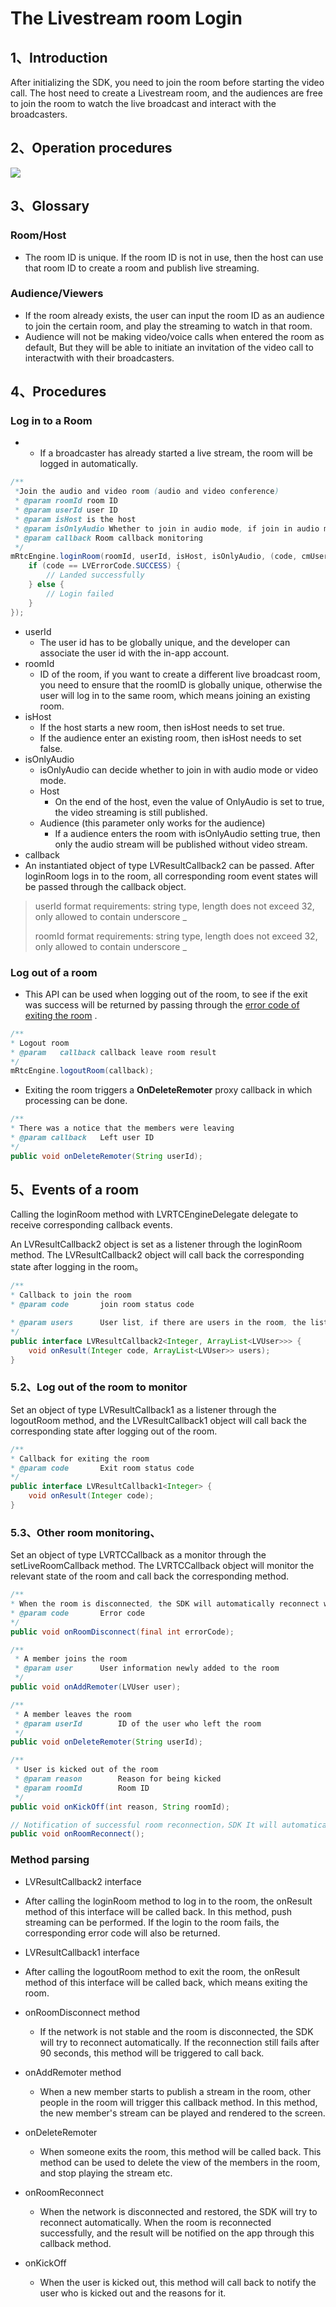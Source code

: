 # The Livestream room Login

## <a name='1'></a>1、Introduction

After initializing the SDK, you need to join the room before starting the video call. The host need to create a Livestream room, and the audiences are free to join the room to watch the live broadcast and interact with the broadcasters.

## <a name='2'></a>2、Operation procedures

![](https://dl.linkv.io/doc/en/android/rtc/images/video_time.png)

## <a name='3'></a>3、Glossary

### Room/Host

* The room ID is unique. If the room ID is not in use, then the host can use that room ID to create a room and publish live streaming.

### Audience/Viewers

* If the room already exists, the user can input the room ID as an audience to join the certain room, and play the streaming to watch in that room.
* Audience will not be making video/voice calls when entered the room as default, But they will be able to initiate an invitation of the video call to interactwith with their broadcasters.

## <a name='4'></a>4、Procedures

### Log in to a Room

* - If a broadcaster has already started a live stream, the room will be logged in automatically.

```java
/**
 *Join the audio and video room (audio and video conference)
 * @param roomId room ID
 * @param userId user ID
 * @param isHost is the host
 * @param isOnlyAudio Whether to join in audio mode, if join in audio mode, there is no video stream
 * @param callback Room callback monitoring
 */
mRtcEngine.loginRoom(roomId, userId, isHost, isOnlyAudio, (code, cmUsers) -> {
    if (code == LVErrorCode.SUCCESS) {
        // Landed successfully
    } else {
        // Login failed
    }
});
```

* userId
  + The user id has to be globally unique, and the developer can associate the user id with the in-app account.
* roomId
  + ID of the room, if you want to create a different live broadcast room, you need to ensure that the roomID is globally unique, otherwise the user will log in to the same room, which means joining an existing room.
* isHost
  + If the host starts a new room, then isHost needs to set true.
  + If the audience enter an existing room, then isHost needs to set false.
* isOnlyAudio
  * isOnlyAudio can decide whether to join in with audio mode or video mode.
  * Host
    * On the end of the host, even the value of OnlyAudio is set to true, the video streaming is still published. 
  * Audience (this parameter only works for the audience)
    - If a audience enters the room with isOnlyAudio setting true, then only the audio stream will be published without video stream.
* callback
* An instantiated object of type LVResultCallback2 can be passed. After loginRoom logs in to the room, all corresponding room event states will be passed through the callback object.

> userId format requirements: string type, length does not exceed 32, only allowed to contain underscore _
>
> roomId format requirements: string type, length does not exceed 32, only allowed to contain underscore _ 
>

### Log out of a room 

* This API can be used when logging out of the room, to see if the exit was success will be returned by passing through the [error code of exiting the room](/?p=/zh/ios/rtc/ecode.md&k=WZsw8kGY) .

```java
/**
* Logout room
* @param   callback callback leave room result
*/
mRtcEngine.logoutRoom(callback);
```

* Exiting the room triggers a **OnDeleteRemoter** proxy callback in which processing can be done.

```java
/**
* There was a notice that the members were leaving
* @param callback   Left user ID
*/
public void onDeleteRemoter(String userId);
```

## <a name='5'></a>5、Events of a room

Calling the loginRoom method with LVRTCEngineDelegate delegate to receive corresponding callback events.

An LVResultCallback2 object is set as a listener through the loginRoom method. The LVResultCallback2 object will call back the corresponding state after logging in the room。

```java
/**
* Callback to join the room
* @param code       join room status code

* @param users      User list, if there are users in the room, the list will take effect automatically
*/
public interface LVResultCallback2<Integer, ArrayList<LVUser>>> {
    void onResult(Integer code, ArrayList<LVUser>> users);
}
```

### 5.2、Log out of the room to monitor

Set an object of type LVResultCallback1 as a listener through the logoutRoom method, and the LVResultCallback1 object will call back the corresponding state after logging out of the room.

```java
/**
* Callback for exiting the room
* @param code       Exit room status code
*/
public interface LVResultCallback1<Integer> {
    void onResult(Integer code);
}
```

### 5.3、Other room monitoring、

Set an object of type LVRTCCallback as a monitor through the setLiveRoomCallback method. The LVRTCCallback object will monitor the relevant state of the room and call back the corresponding method.

```java
/**
* When the room is disconnected, the SDK will automatically reconnect when the network is abnormal, and the method will be triggered if the reconnection fails within 90 seconds.
* @param code       Error code
*/
public void onRoomDisconnect(final int errorCode);

/**
 * A member joins the room
 * @param user      User information newly added to the room
 */
public void onAddRemoter(LVUser user);

/**
 * A member leaves the room
 * @param userId        ID of the user who left the room
 */
public void onDeleteRemoter(String userId);

/**
 * User is kicked out of the room
 * @param reason        Reason for being kicked
 * @param roomId        Room ID
 */
public void onKickOff(int reason, String roomId);

// Notification of successful room reconnection，SDK It will automatically reconnect when the network is disconnected and restored, and the result of the reconnection will be notified through this callback APP
public void onRoomReconnect();
```

### Method parsing

* LVResultCallback2 interface 
* After calling the loginRoom method to log in to the room, the onResult method of this interface will be called back. In this method, push streaming can be performed. If the login to the room fails, the corresponding error code will also be returned.

* LVResultCallback1 interface
* After calling the logoutRoom method to exit the room, the onResult method of this interface will be called back, which means exiting the room.  
* onRoomDisconnect method
  + If the network is not stable and the room is disconnected, the SDK will try to reconnect automatically. If the reconnection still fails after 90 seconds, this method will be triggered to call back.
  
* onAddRemoter method
  + When a new member starts to publish a stream in the room, other people in the room will trigger this callback method. In this method, the new member's stream can be played and rendered to the screen.
  
* onDeleteRemoter
  + When someone exits the room, this method will be called back. This method can be used to delete the view of the members in the room, and stop playing the stream etc.
  
* onRoomReconnect
  + When the network is disconnected and restored, the SDK will try to reconnect automatically. When the room is reconnected successfully, and the result will be notified on the app through this callback method.
   
* onKickOff
  + When the user is kicked out, this method will call back to notify the user who is kicked out and the reasons for it.
